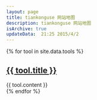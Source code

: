 ```yaml
---
layout: page
title: tiankonguse 网站地图 
description: tiankonguse 网站地图
isArchive: true
updateData:  21:25 2015/4/2
---
```



<div class="map-own">
    {% for tool in site.data.tools %}
    <div class="accordion-group">
        <div class="accordion-heading ">
            <a href="{{ tool.url }}"><h2> {{ tool.title }}</h2></a>
        </div>
        <div  class="accordion-body">
            <div  class="accordion-desc">
                {{ tool.content }}
            </div>
        </div>
    </div>
    {% endfor %}
</div>

